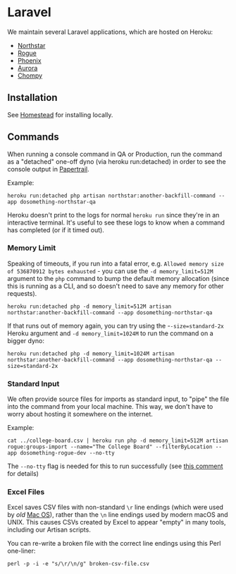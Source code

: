 # Laravel

We maintain several Laravel applications, which are hosted on Heroku:

* [Northstar](https://github.com/DoSomething/northstar)
* [Rogue](https://github.com/DoSomething/rogue)
* [Phoenix](https://github.com/DoSomething/phoenix-next)
* [Aurora](https://github.com/DoSomething/aurora)
* [Chompy](https://github.com/DoSomething/chompy)

## Installation

See [Homestead](https://github.com/DoSomething/communal-docs/tree/master/Homestead) for installing locally.

## Commands

When running a console command in QA or Production, run the command as a "detached" one-off dyno (via heroku run:detached) in order to see the console output in [Papertrail](https://github.com/DoSomething/communal-docs/tree/master/Monitoring).

Example:

```
heroku run:detached php artisan northstar:another-backfill-command --app dosomething-northstar-qa
```

Heroku doesn't print to the logs for normal `heroku run` since they're in an interactive terminal. It's useful to see these logs to know when a command has completed (or if it timed out).

### Memory Limit

Speaking of timeouts, if you run into a fatal error, e.g. `Allowed memory size of 536870912 bytes exhausted` - you can use the `-d memory_limit=512M` argument to the `php` command to bump the default memory allocation (since this is running as a CLI, and so doesn't need to save any memory for other requests).

```
heroku run:detached php -d memory_limit=512M artisan northstar:another-backfill-command --app dosomething-northstar-qa
```

If that runs out of memory again, you can try using the -`-size=standard-2x` Heroku argument and `-d memory_limit=1024M` to run the command on a bigger dyno:

```
heroku run:detached php -d memory_limit=1024M artisan northstar:another-backfill-command --app dosomething-northstar-qa --size=standard-2x
```

### Standard Input

We often provide source files for imports as standard input, to "pipe" the file into the command from your local machine. This way, we don't have to worry about hosting it somewhere on the internet. 

Example:

```
cat ../college-board.csv | heroku run php -d memory_limit=512M artisan rogue:groups-import --name="The College Board" --filterByLocation --app dosomething-rogue-dev --no-tty
```

The `--no-tty` flag is needed for this to run successfully (see [this comment](https://github.com/heroku/legacy-cli/issues/1409#issuecomment-243140124) for details)

### Excel Files
Excel saves CSV files with non-standard `\r` line endings (which were used by _old_ [Mac OS](https://en.wikipedia.org/wiki/Classic_Mac_OS)), rather than the `\n` line endings used by modern macOS and UNIX. This causes CSVs created by Excel to appear "empty" in many tools, including our Artisan scripts.

You can re-write a broken file with the correct line endings using this Perl one-liner:

```
perl -p -i -e "s/\r/\n/g" broken-csv-file.csv
```

